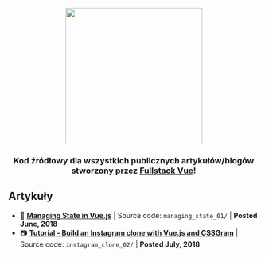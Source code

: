 <div align="center">
  <p>
    <img src="https://i.imgur.com/ESvsOrv.png" width="275"/>
  </p>

  <h3>Kod źródłowy dla wszystkich publicznych artykułów/blogów stworzony przez <a href="https://www.fullstack.io/vue/" target="_blank">Fullstack Vue</a>!</h3>
</div>

## Artykuły
* 💠 <strong><a href="https://medium.com/fullstackio/managing-state-in-vue-js-23a0352b1c87" target="_blank">Managing State in Vue.js</a></strong> | Source code: `managing_state_01/` | <strong>Posted June, 2018</strong>
* 📷 <strong><a href="https://medium.com/fullstackio/tutorial-build-an-instagram-clone-with-vue-js-and-cssgram-24a9f3de0408" target="_blank">Tutorial - Build an Instagram clone with Vue.js and CSSGram</a></strong> | Source code: `instagram_clone_02/` | <strong>Posted July, 2018</strong>
